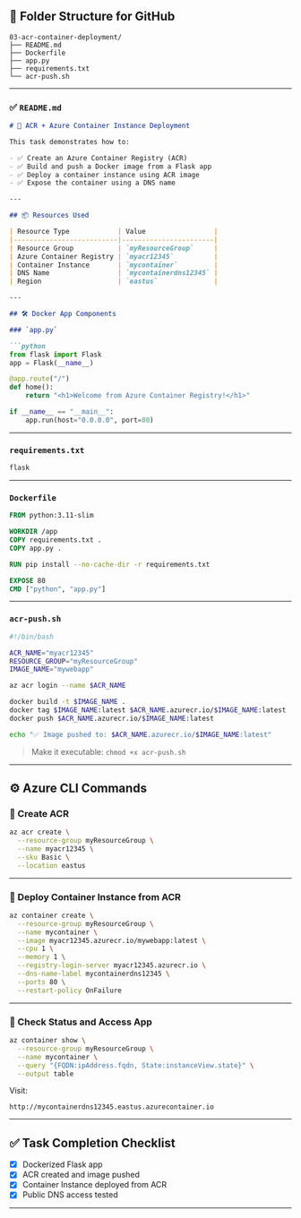 ## 📁 Folder Structure for GitHub

```
03-acr-container-deployment/
├── README.md
├── Dockerfile
├── app.py
├── requirements.txt
└── acr-push.sh
```

---

### ✅ `README.md`

````markdown
# 🐳 ACR + Azure Container Instance Deployment

This task demonstrates how to:

- ✅ Create an Azure Container Registry (ACR)
- ✅ Build and push a Docker image from a Flask app
- ✅ Deploy a container instance using ACR image
- ✅ Expose the container using a DNS name

---

## 📦 Resources Used

| Resource Type            | Value                 |
|--------------------------|-----------------------|
| Resource Group           | `myResourceGroup`     |
| Azure Container Registry | `myacr12345`          |
| Container Instance       | `mycontainer`         |
| DNS Name                 | `mycontainerdns12345` |
| Region                   | `eastus`              |

---

## 🛠 Docker App Components

### `app.py`

```python
from flask import Flask
app = Flask(__name__)

@app.route("/")
def home():
    return "<h1>Welcome from Azure Container Registry!</h1>"

if __name__ == "__main__":
    app.run(host="0.0.0.0", port=80)
````

---

### `requirements.txt`

```txt
flask
```

---

### `Dockerfile`

```Dockerfile
FROM python:3.11-slim

WORKDIR /app
COPY requirements.txt .
COPY app.py .

RUN pip install --no-cache-dir -r requirements.txt

EXPOSE 80
CMD ["python", "app.py"]
```

---

### `acr-push.sh`

```bash
#!/bin/bash

ACR_NAME="myacr12345"
RESOURCE_GROUP="myResourceGroup"
IMAGE_NAME="mywebapp"

az acr login --name $ACR_NAME

docker build -t $IMAGE_NAME .
docker tag $IMAGE_NAME:latest $ACR_NAME.azurecr.io/$IMAGE_NAME:latest
docker push $ACR_NAME.azurecr.io/$IMAGE_NAME:latest

echo "✅ Image pushed to: $ACR_NAME.azurecr.io/$IMAGE_NAME:latest"
```

> Make it executable:
> `chmod +x acr-push.sh`

---

## ⚙️ Azure CLI Commands

### 🔹 Create ACR

```bash
az acr create \
  --resource-group myResourceGroup \
  --name myacr12345 \
  --sku Basic \
  --location eastus
```

---

### 🔹 Deploy Container Instance from ACR

```bash
az container create \
  --resource-group myResourceGroup \
  --name mycontainer \
  --image myacr12345.azurecr.io/mywebapp:latest \
  --cpu 1 \
  --memory 1 \
  --registry-login-server myacr12345.azurecr.io \
  --dns-name-label mycontainerdns12345 \
  --ports 80 \
  --restart-policy OnFailure
```

---

### 🔎 Check Status and Access App

```bash
az container show \
  --resource-group myResourceGroup \
  --name mycontainer \
  --query "{FQDN:ipAddress.fqdn, State:instanceView.state}" \
  --output table
```

Visit:

```
http://mycontainerdns12345.eastus.azurecontainer.io
```

---

## ✅ Task Completion Checklist

* [x] Dockerized Flask app
* [x] ACR created and image pushed
* [x] Container Instance deployed from ACR
* [x] Public DNS access tested

---

